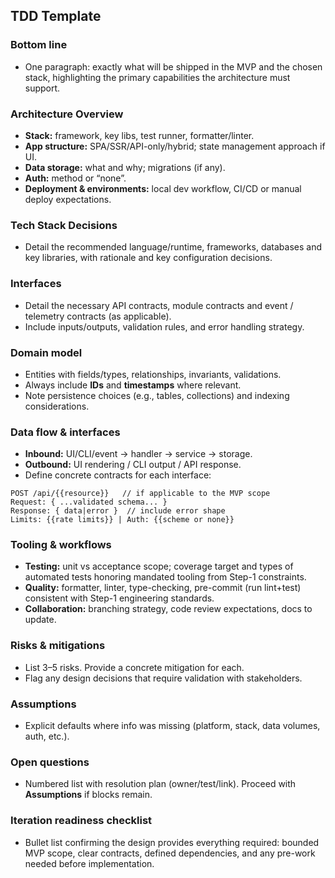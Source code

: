 ## TDD Template

### Bottom line

* One paragraph: exactly what will be shipped in the MVP and the chosen stack, highlighting the primary capabilities the architecture must support.

### Architecture Overview

* **Stack:** framework, key libs, test runner, formatter/linter.
* **App structure:** SPA/SSR/API-only/hybrid; state management approach if UI.
* **Data storage:** what and why; migrations (if any).
* **Auth:** method or “none”.
* **Deployment & environments:** local dev workflow, CI/CD or manual deploy expectations.

### Tech Stack Decisions

* Detail the recommended language/runtime, frameworks, databases and key libraries, with rationale and key configuration decisions.

### Interfaces

* Detail the necessary API contracts, module contracts and event / telemetry contracts (as applicable).
* Include inputs/outputs, validation rules, and error handling strategy.

### Domain model

* Entities with fields/types, relationships, invariants, validations.
* Always include **IDs** and **timestamps** where relevant.
* Note persistence choices (e.g., tables, collections) and indexing considerations.

### Data flow & interfaces

* **Inbound:** UI/CLI/event → handler → service → storage.
* **Outbound:** UI rendering / CLI output / API response.
* Define concrete contracts for each interface:

```http
POST /api/{{resource}}   // if applicable to the MVP scope
Request: { ...validated schema... }
Response: { data|error }  // include error shape
Limits: {{rate limits}} | Auth: {{scheme or none}}
```

### Tooling & workflows

* **Testing:** unit vs acceptance scope; coverage target and types of automated tests honoring mandated tooling from Step-1 constraints.
* **Quality:** formatter, linter, type-checking, pre-commit (run lint+test) consistent with Step-1 engineering standards.
* **Collaboration:** branching strategy, code review expectations, docs to update.

### Risks & mitigations

* List 3–5 risks. Provide a concrete mitigation for each.
* Flag any design decisions that require validation with stakeholders.

### Assumptions

* Explicit defaults where info was missing (platform, stack, data volumes, auth, etc.).

### Open questions

* Numbered list with resolution plan (owner/test/link). Proceed with **Assumptions** if blocks remain.

### Iteration readiness checklist

* Bullet list confirming the design provides everything required: bounded MVP scope, clear contracts, defined dependencies, and any pre-work needed before implementation.